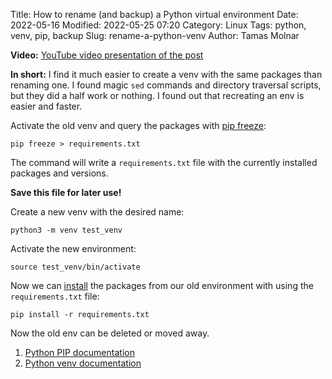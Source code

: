Title: How to rename (and backup) a Python virtual environment
Date: 2022-05-16
Modified: 2022-05-25 07:20
Category: Linux
Tags: python, venv, pip, backup
Slug: rename-a-python-venv
Author: Tamas Molnar

**Video:** [YouTube video presentation of the post](https://youtu.be/sesa3ngoU74)

**In short:** I find it much easier to create a venv with the same packages than renaming one.
I found magic `sed` commands and directory traversal scripts, but they did a half work or nothing.
I found out that recreating an env is easier and faster.

Activate the old venv and query the packages with [pip freeze](https://pip.pypa.io/en/stable/cli/pip_freeze/):
```
pip freeze > requirements.txt
```

The command will write a `requirements.txt` file with the currently installed packages and versions.

**Save this file for later use!**

Create a new venv with the desired name:
```
python3 -m venv test_venv
```

Activate the new environment:
```
source test_venv/bin/activate
```

Now we can [install](https://pip.pypa.io/en/stable/cli/pip_install/) the packages from our old environment with using the `requirements.txt` file:
```
pip install -r requirements.txt
```

Now the old env can be deleted or moved away.

1. [Python PIP documentation](https://pip.pypa.io/en/stable/user_guide/)
1. [Python venv documentation](https://docs.python.org/3/library/venv.html)